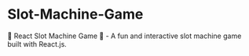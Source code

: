 # Slot-Machine-Game
🎰 React Slot Machine Game 🎲 - A fun and interactive slot machine game built with React.js.

